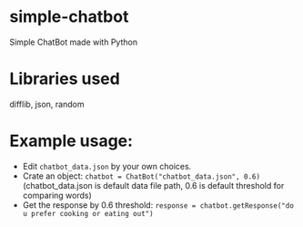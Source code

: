 # simple-chatbot
Simple ChatBot made with Python

# Libraries used
difflib, json, random

# Example usage:
- Edit `chatbot_data.json` by your own choices.
- Crate an object: `chatbot = ChatBot("chatbot_data.json", 0.6)`
  (chatbot_data.json is default data file path, 0.6 is default threshold for comparing words)
- Get the response by 0.6 threshold: `response = chatbot.getResponse("do u prefer cooking or eating out")`
